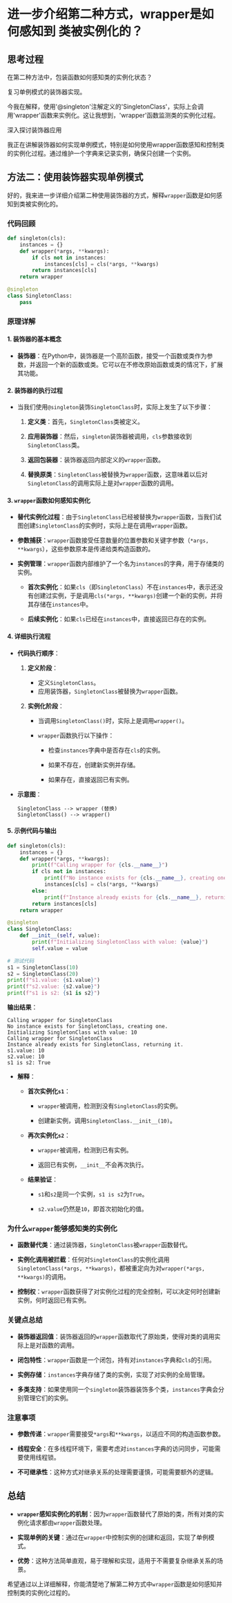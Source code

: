 # 进一步介绍第二种方式，wrapper是如何感知到 类被实例化的？

## 思考过程

在第二种方法中，包装函数如何感知类的实例化状态？

复习单例模式的装饰器实现。

今我在解释，使用'@singleton'注解定义的'SingletonClass'，实际上会调用'wrapper'函数来实例化。这让我想到，'wrapper'函数监测类的实例化过程。

深入探讨装饰器应用

我正在讲解装饰器如何实现单例模式，特别是如何使用wrapper函数感知和控制类的实例化过程。通过维护一个字典来记录实例，确保只创建一个实例。

## 方法二：使用装饰器实现单例模式

好的，我来进一步详细介绍第二种使用装饰器的方式，解释`wrapper`函数是如何感知到类被实例化的。

### 代码回顾

```python
def singleton(cls):
    instances = {}
    def wrapper(*args, **kwargs):
        if cls not in instances:
            instances[cls] = cls(*args, **kwargs)
        return instances[cls]
    return wrapper

@singleton
class SingletonClass:
    pass
```

### 原理详解

#### 1. 装饰器的基本概念

- **装饰器**：在Python中，装饰器是一个高阶函数，接受一个函数或类作为参数，并返回一个新的函数或类。它可以在不修改原始函数或类的情况下，扩展其功能。

#### 2. 装饰器的执行过程

- 当我们使用`@singleton`装饰`SingletonClass`时，实际上发生了以下步骤：

  1. **定义类**：首先，`SingletonClass`类被定义。

  2. **应用装饰器**：然后，`singleton`装饰器被调用，`cls`参数接收到`SingletonClass`类。

  3. **返回包装器**：装饰器返回内部定义的`wrapper`函数。

  4. **替换原类**：`SingletonClass`被替换为`wrapper`函数，这意味着以后对`SingletonClass`的调用实际上是对`wrapper`函数的调用。

#### 3. `wrapper`函数如何感知实例化

- **替代实例化过程**：由于`SingletonClass`已经被替换为`wrapper`函数，当我们试图创建`SingletonClass`的实例时，实际上是在调用`wrapper`函数。

- **参数捕获**：`wrapper`函数接受任意数量的位置参数和关键字参数（`*args, **kwargs`），这些参数原本是传递给类构造函数的。

- **实例管理**：`wrapper`函数内部维护了一个名为`instances`的字典，用于存储类的实例。

  - **首次实例化**：如果`cls`（即`SingletonClass`）不在`instances`中，表示还没有创建过实例，于是调用`cls(*args, **kwargs)`创建一个新的实例，并将其存储在`instances`中。

  - **后续实例化**：如果`cls`已经在`instances`中，直接返回已存在的实例。

#### 4. 详细执行流程

- **代码执行顺序**：

  1. **定义阶段**：

     - 定义`SingletonClass`。
     - 应用装饰器，`SingletonClass`被替换为`wrapper`函数。

  2. **实例化阶段**：

     - 当调用`SingletonClass()`时，实际上是调用`wrapper()`。

     - `wrapper`函数执行以下操作：

       - 检查`instances`字典中是否存在`cls`的实例。

       - 如果不存在，创建新实例并存储。

       - 如果存在，直接返回已有实例。

- **示意图**：

  ```
  SingletonClass --> wrapper (替换)
  SingletonClass() --> wrapper()
  ```

#### 5. 示例代码与输出

```python
def singleton(cls):
    instances = {}
    def wrapper(*args, **kwargs):
        print(f"Calling wrapper for {cls.__name__}")
        if cls not in instances:
            print(f"No instance exists for {cls.__name__}, creating one.")
            instances[cls] = cls(*args, **kwargs)
        else:
            print(f"Instance already exists for {cls.__name__}, returning it.")
        return instances[cls]
    return wrapper

@singleton
class SingletonClass:
    def __init__(self, value):
        print(f"Initializing SingletonClass with value: {value}")
        self.value = value

# 测试代码
s1 = SingletonClass(10)
s2 = SingletonClass(20)
print(f"s1.value: {s1.value}")
print(f"s2.value: {s2.value}")
print(f"s1 is s2: {s1 is s2}")
```

**输出结果**：

```
Calling wrapper for SingletonClass
No instance exists for SingletonClass, creating one.
Initializing SingletonClass with value: 10
Calling wrapper for SingletonClass
Instance already exists for SingletonClass, returning it.
s1.value: 10
s2.value: 10
s1 is s2: True
```

- **解释**：

  - **首次实例化`s1`**：

    - `wrapper`被调用，检测到没有`SingletonClass`的实例。

    - 创建新实例，调用`SingletonClass.__init__(10)`。

  - **再次实例化`s2`**：

    - `wrapper`被调用，检测到已有实例。

    - 返回已有实例，`__init__`不会再次执行。

  - **结果验证**：

    - `s1`和`s2`是同一个实例，`s1 is s2`为`True`。

    - `s2.value`仍然是`10`，即首次初始化的值。

### 为什么`wrapper`能够感知类的实例化

- **函数替代类**：通过装饰器，`SingletonClass`被`wrapper`函数替代。

- **实例化调用被拦截**：任何对`SingletonClass`的实例化调用`SingletonClass(*args, **kwargs)`，都被重定向为对`wrapper(*args, **kwargs)`的调用。

- **控制权**：`wrapper`函数获得了对实例化过程的完全控制，可以决定何时创建新实例，何时返回已有实例。

### 关键点总结

- **装饰器返回值**：装饰器返回的`wrapper`函数取代了原始类，使得对类的调用实际上是对函数的调用。

- **闭包特性**：`wrapper`函数是一个闭包，持有对`instances`字典和`cls`的引用。

- **实例存储**：`instances`字典存储了类的实例，实现了对实例的全局管理。

- **多类支持**：如果使用同一个`singleton`装饰器装饰多个类，`instances`字典会分别管理它们的实例。

### 注意事项

- **参数传递**：`wrapper`需要接受`*args`和`**kwargs`，以适应不同的构造函数参数。

- **线程安全**：在多线程环境下，需要考虑对`instances`字典的访问同步，可能需要使用线程锁。

- **不可继承性**：这种方式对继承关系的处理需要谨慎，可能需要额外的逻辑。

## 总结

- **`wrapper`感知实例化的机制**：因为`wrapper`函数替代了原始的类，所有对类的实例化请求都由`wrapper`函数处理。

- **实现单例的关键**：通过在`wrapper`中控制实例的创建和返回，实现了单例模式。

- **优势**：这种方法简单直观，易于理解和实现，适用于不需要复杂继承关系的场景。

希望通过以上详细解释，你能清楚地了解第二种方式中`wrapper`函数是如何感知并控制类的实例化过程的。